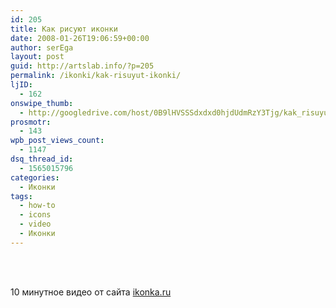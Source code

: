 ```yaml
---
id: 205
title: Как рисуют иконки
date: 2008-01-26T19:06:59+00:00
author: serEga
layout: post
guid: http://artslab.info/?p=205
permalink: /ikonki/kak-risuyut-ikonki/
ljID:
  - 162
onswipe_thumb:
  - http://googledrive.com/host/0B9lHVSSSdxdxd0hjdUdmRzY3Tjg/kak_risuyut_ikonki.jpg
prosmotr:
  - 143
wpb_post_views_count:
  - 1147
dsq_thread_id:
  - 1565015796
categories:
  - Иконки
tags:
  - how-to
  - icons
  - video
  - Иконки
---
```

<center>
  <br /> <br />
</center>

10 минутное видео от сайта <a href="http://ikonka.ru/free/" target="_blank">ikonka.ru</a>